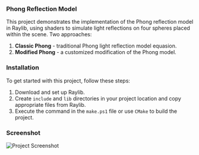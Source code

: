 ### Phong Reflection Model

This project demonstrates the implementation of the Phong reflection model in Raylib, using shaders to simulate light reflections on four spheres placed within the scene. Two approaches:
1. **Classic Phong** - traditional Phong light reflection model equasion.
2. **Modified Phong** - a customized modification of the Phong model.

### Installation

To get started with this project, follow these steps:
1. Download and set up Raylib.
2. Create `include` and `lib` directories in your project location and copy appropriate files from Raylib.
3. Execute the command in the `make.ps1` file or use `CMake` to build the project.

### Screenshot

![Project Screenshot](link_to_screenshot)
